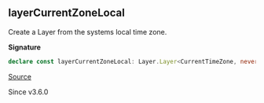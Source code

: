 ## layerCurrentZoneLocal

Create a Layer from the systems local time zone.

**Signature**

```ts
declare const layerCurrentZoneLocal: Layer.Layer<CurrentTimeZone, never, never>
```

[Source](https://github.com/Effect-TS/effect/tree/main/packages/effect/src/DateTime.ts#L1585)

Since v3.6.0